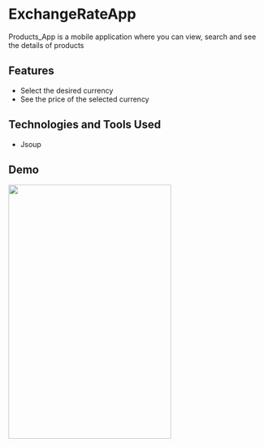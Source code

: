 # ExchangeRateApp
Products_App is a mobile application where you can view, search and see the details of products

## Features

- Select the desired currency
- See the price of the selected currency
  
## Technologies and Tools Used
- Jsoup

## Demo

<img src="https://github.com/TopalBugrahan/ExchangeRateApp/assets/76047788/7d03a368-6887-46eb-8d95-f15c461b3b97" width="320" height="500"/>









